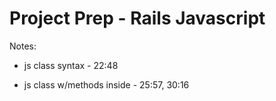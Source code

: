 # Project Prep - Rails Javascript

Notes:

- js class syntax - 22:48

- js class w/methods inside - 25:57, 30:16

